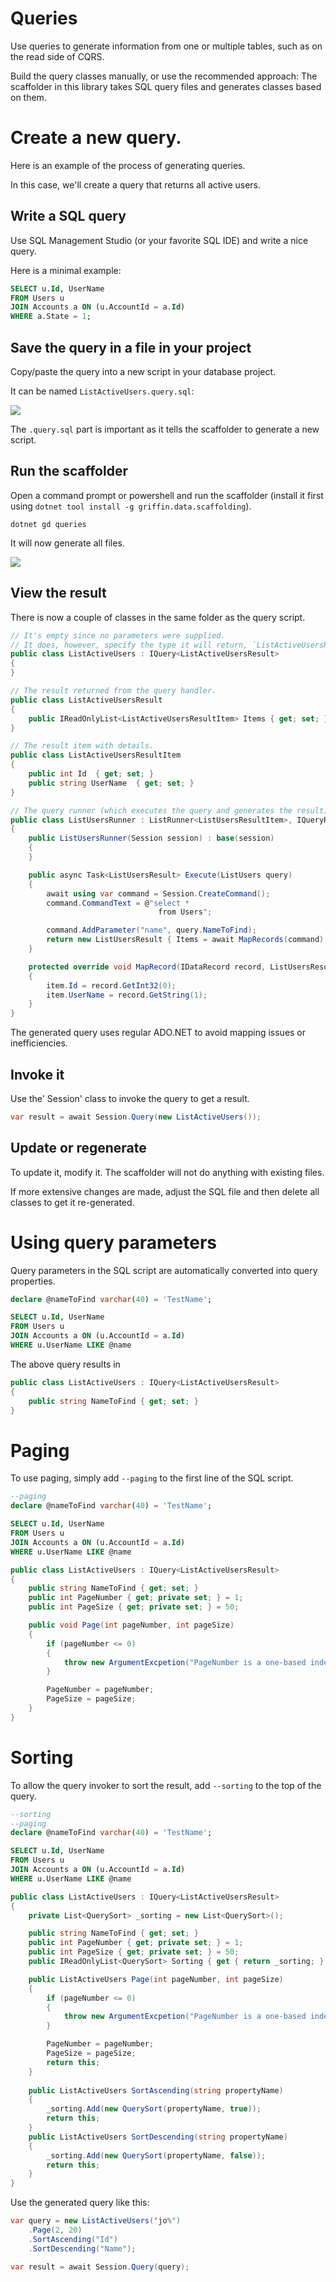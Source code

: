 Queries
=======

Use queries to generate information from one or multiple tables, such as on the read side of CQRS.

Build the query classes manually, or use the recommended approach: The scaffolder in this library takes SQL query files and generates classes based on them.

# Create a new query.

Here is an example of the process of generating queries.

In this case, we'll create a query that returns all active users.

## Write a SQL query

Use SQL Management Studio (or your favorite SQL IDE) and write a nice query.

Here is a minimal example:

```sql
SELECT u.Id, UserName
FROM Users u
JOIN Accounts a ON (u.AccountId = a.Id)
WHERE a.State = 1;
```

## Save the query in a file in your project

Copy/paste the query into a new script in your database project.

It can be named `ListActiveUsers.query.sql`:

![](solution-explorer.png)

The `.query.sql` part is important as it tells the scaffolder to generate a new script.

## Run the scaffolder

Open a command prompt or powershell and run the scaffolder (install it first using `dotnet tool install -g griffin.data.scaffolding`).

```
dotnet gd queries
```

It will now generate all files.

![](solution-explorer.png)

## View the result

There is now a couple of classes in the same folder as the query script.

```csharp
// It's empty since no parameters were supplied. 
// It does, however, specify the type it will return, `ListActiveUsersResult`.
public class ListActiveUsers : IQuery<ListActiveUsersResult>
{
}

// The result returned from the query handler.
public class ListActiveUsersResult
{
    public IReadOnlyList<ListActiveUsersResultItem> Items { get; set; }
}

// The result item with details.
public class ListActiveUsersResultItem
{
    public int Id  { get; set; }
    public string UserName  { get; set; }
}

// The query runner (which executes the query and generates the result).
public class ListUsersRunner : ListRunner<ListUsersResultItem>, IQueryRunner<ListUsers, ListUsersResult>
{
    public ListUsersRunner(Session session) : base(session)
    {
    }

    public async Task<ListUsersResult> Execute(ListUsers query)
    {
        await using var command = Session.CreateCommand();
        command.CommandText = @"select *
                                 from Users";

        command.AddParameter("name", query.NameToFind);
        return new ListUsersResult { Items = await MapRecords(command) };
    }

    protected override void MapRecord(IDataRecord record, ListUsersResultItem item)
    {
        item.Id = record.GetInt32(0);
        item.UserName = record.GetString(1);
    }
}
```

The generated query uses regular ADO.NET to avoid mapping issues or inefficiencies. 

## Invoke it

Use the' Session' class to invoke the query to get a result.

```csharp
var result = await Session.Query(new ListActiveUsers());
```

## Update or regenerate

To update it, modify it. The scaffolder will not do anything with existing files. 

If more extensive changes are made, adjust the SQL file and then delete all classes to get it re-generated.


# Using query parameters

Query parameters in the SQL script are automatically converted into query properties.

```sql
declare @nameToFind varchar(40) = 'TestName';

SELECT u.Id, UserName
FROM Users u
JOIN Accounts a ON (u.AccountId = a.Id)
WHERE u.UserName LIKE @name
```

The above query results in

```csharp
public class ListActiveUsers : IQuery<ListActiveUsersResult>
{
    public string NameToFind { get; set; }
}
```

# Paging

To use paging, simply add `--paging` to the first line of the SQL script.

```sql
--paging
declare @nameToFind varchar(40) = 'TestName';

SELECT u.Id, UserName
FROM Users u
JOIN Accounts a ON (u.AccountId = a.Id)
WHERE u.UserName LIKE @name
```

```csharp
public class ListActiveUsers : IQuery<ListActiveUsersResult>
{
    public string NameToFind { get; set; }
    public int PageNumber { get; private set; } = 1;
    public int PageSize { get; private set; } = 50;

    public void Page(int pageNumber, int pageSize)
    {
        if (pageNumber <= 0) 
        {
            throw new ArgumentExcpetion("PageNumber is a one-based index");
        }

        PageNumber = pageNumber;
        PageSize = pageSize;
    }
}
```

# Sorting

To allow the query invoker to sort the result, add `--sorting` to the top of the query.

```sql
--sorting
--paging
declare @nameToFind varchar(40) = 'TestName';

SELECT u.Id, UserName
FROM Users u
JOIN Accounts a ON (u.AccountId = a.Id)
WHERE u.UserName LIKE @name
```

```csharp
public class ListActiveUsers : IQuery<ListActiveUsersResult>
{
    private List<QuerySort> _sorting = new List<QuerySort>();

    public string NameToFind { get; set; }
    public int PageNumber { get; private set; } = 1;
    public int PageSize { get; private set; } = 50;
    public IReadOnlyList<QuerySort> Sorting { get { return _sorting; } private set { _sorting = new List<QuerySort>(value); } }

    public ListActiveUsers Page(int pageNumber, int pageSize)
    {
        if (pageNumber <= 0) 
        {
            throw new ArgumentExcpetion("PageNumber is a one-based index");
        }

        PageNumber = pageNumber;
        PageSize = pageSize;
        return this;
    }
    
    public ListActiveUsers SortAscending(string propertyName)
    {
        _sorting.Add(new QuerySort(propertyName, true));
        return this;
    }
    public ListActiveUsers SortDescending(string propertyName)
    {
        _sorting.Add(new QuerySort(propertyName, false));
        return this;
    }
}
```

Use the generated query like this:

```csharp
var query = new ListActiveUsers('jo%")
    .Page(2, 20)
    .SortAscending("Id")
    .SortDescending("Name");

var result = await Session.Query(query);
```
